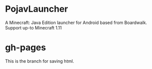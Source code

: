 # PojavLauncher
A Minecraft: Java Edition launcher for Android based from Boardwalk. Support up-to Minecraft 1.11

# gh-pages
This is the branch for saving html.
